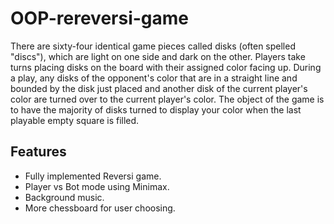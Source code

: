 ﻿# OOP-rereversi-game
There are sixty-four identical game pieces called disks (often spelled "discs"), which are light on one side and dark on the other. Players take turns placing disks on the board with their assigned color facing up. During a play, any disks of the opponent's color that are in a straight line and bounded by the disk just placed and another disk of the current player's color are turned over to the current player's color. The object of the game is to have the majority of disks turned to display your color when the last playable empty square is filled.

## Features
* Fully implemented Reversi game.
* Player vs Bot mode using Minimax.
* Background music.
* More chessboard for user choosing.
